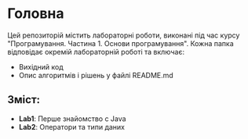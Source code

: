 # Головна

Цей репозиторій містить лабораторні роботи, виконані під час курсу "Програмування. Частина 1. Основи програмування". Кожна папка відповідає окремій лабораторній роботі та включає:

- Вихідний код
- Опис алгоритмів і рішень у файлі README.md

## Зміст:
- **Lab1**: Перше знайомство с Java
- **Lab2**: Оператори та типи даних